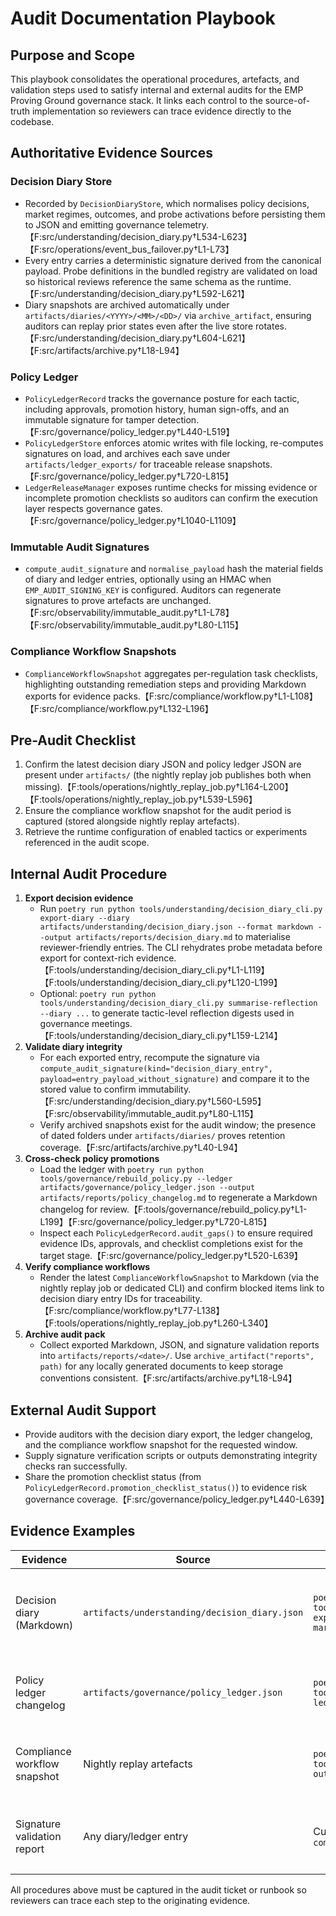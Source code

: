 # Audit Documentation Playbook

## Purpose and Scope
This playbook consolidates the operational procedures, artefacts, and validation steps used to satisfy internal and external audits for the EMP Proving Ground governance stack. It links each control to the source-of-truth implementation so reviewers can trace evidence directly to the codebase.

## Authoritative Evidence Sources

### Decision Diary Store
- Recorded by `DecisionDiaryStore`, which normalises policy decisions, market regimes, outcomes, and probe activations before persisting them to JSON and emitting governance telemetry.【F:src/understanding/decision_diary.py†L534-L623】【F:src/operations/event_bus_failover.py†L1-L73】
- Every entry carries a deterministic signature derived from the canonical payload. Probe definitions in the bundled registry are validated on load so historical reviews reference the same schema as the runtime.【F:src/understanding/decision_diary.py†L592-L621】
- Diary snapshots are archived automatically under `artifacts/diaries/<YYYY>/<MM>/<DD>/` via `archive_artifact`, ensuring auditors can replay prior states even after the live store rotates.【F:src/understanding/decision_diary.py†L604-L621】【F:src/artifacts/archive.py†L18-L94】

### Policy Ledger
- `PolicyLedgerRecord` tracks the governance posture for each tactic, including approvals, promotion history, human sign-offs, and an immutable signature for tamper detection.【F:src/governance/policy_ledger.py†L440-L519】
- `PolicyLedgerStore` enforces atomic writes with file locking, re-computes signatures on load, and archives each save under `artifacts/ledger_exports/` for traceable release snapshots.【F:src/governance/policy_ledger.py†L720-L815】
- `LedgerReleaseManager` exposes runtime checks for missing evidence or incomplete promotion checklists so auditors can confirm the execution layer respects governance gates.【F:src/governance/policy_ledger.py†L1040-L1109】

### Immutable Audit Signatures
- `compute_audit_signature` and `normalise_payload` hash the material fields of diary and ledger entries, optionally using an HMAC when `EMP_AUDIT_SIGNING_KEY` is configured. Auditors can regenerate signatures to prove artefacts are unchanged.【F:src/observability/immutable_audit.py†L1-L78】【F:src/observability/immutable_audit.py†L80-L115】

### Compliance Workflow Snapshots
- `ComplianceWorkflowSnapshot` aggregates per-regulation task checklists, highlighting outstanding remediation steps and providing Markdown exports for evidence packs.【F:src/compliance/workflow.py†L1-L108】【F:src/compliance/workflow.py†L132-L196】

## Pre-Audit Checklist
1. Confirm the latest decision diary JSON and policy ledger JSON are present under `artifacts/` (the nightly replay job publishes both when missing).【F:tools/operations/nightly_replay_job.py†L164-L200】【F:tools/operations/nightly_replay_job.py†L539-L596】
2. Ensure the compliance workflow snapshot for the audit period is captured (stored alongside nightly replay artefacts).
3. Retrieve the runtime configuration of enabled tactics or experiments referenced in the audit scope.

## Internal Audit Procedure
1. **Export decision evidence**
   - Run `poetry run python tools/understanding/decision_diary_cli.py export-diary --diary artifacts/understanding/decision_diary.json --format markdown --output artifacts/reports/decision_diary.md` to materialise reviewer-friendly entries. The CLI rehydrates probe metadata before export for context-rich evidence.【F:tools/understanding/decision_diary_cli.py†L1-L119】【F:tools/understanding/decision_diary_cli.py†L120-L199】
   - Optional: `poetry run python tools/understanding/decision_diary_cli.py summarise-reflection --diary ...` to generate tactic-level reflection digests used in governance meetings.【F:tools/understanding/decision_diary_cli.py†L159-L214】
2. **Validate diary integrity**
   - For each exported entry, recompute the signature via `compute_audit_signature(kind="decision_diary_entry", payload=entry_payload_without_signature)` and compare it to the stored value to confirm immutability.【F:src/understanding/decision_diary.py†L560-L595】【F:src/observability/immutable_audit.py†L80-L115】
   - Verify archived snapshots exist for the audit window; the presence of dated folders under `artifacts/diaries/` proves retention coverage.【F:src/artifacts/archive.py†L40-L94】
3. **Cross-check policy promotions**
   - Load the ledger with `poetry run python tools/governance/rebuild_policy.py --ledger artifacts/governance/policy_ledger.json --output artifacts/reports/policy_changelog.md` to regenerate a Markdown changelog for review.【F:tools/governance/rebuild_policy.py†L1-L199】【F:src/governance/policy_ledger.py†L720-L815】
   - Inspect each `PolicyLedgerRecord.audit_gaps()` to ensure required evidence IDs, approvals, and checklist completions exist for the target stage.【F:src/governance/policy_ledger.py†L520-L639】
4. **Verify compliance workflows**
   - Render the latest `ComplianceWorkflowSnapshot` to Markdown (via the nightly replay job or dedicated CLI) and confirm blocked items link to decision diary entry IDs for traceability.【F:src/compliance/workflow.py†L77-L138】【F:tools/operations/nightly_replay_job.py†L260-L340】
5. **Archive audit pack**
   - Collect exported Markdown, JSON, and signature validation reports into `artifacts/reports/<date>/`. Use `archive_artifact("reports", path)` for any locally generated documents to keep storage conventions consistent.【F:src/artifacts/archive.py†L18-L94】

## External Audit Support
- Provide auditors with the decision diary export, the ledger changelog, and the compliance workflow snapshot for the requested window.
- Supply signature verification scripts or outputs demonstrating integrity checks ran successfully.
- Share the promotion checklist status (from `PolicyLedgerRecord.promotion_checklist_status()`) to evidence risk governance coverage.【F:src/governance/policy_ledger.py†L440-L639】

## Evidence Examples
| Evidence | Source | Command | Notes |
| --- | --- | --- | --- |
| Decision diary (Markdown) | `artifacts/understanding/decision_diary.json` | `poetry run python tools/understanding/decision_diary_cli.py export-diary --diary <path> --format markdown` | Includes regime state, policy rationale, probe activations, and immutable signatures.【F:tools/understanding/decision_diary_cli.py†L63-L149】【F:src/understanding/decision_diary.py†L534-L623】 |
| Policy ledger changelog | `artifacts/governance/policy_ledger.json` | `poetry run python tools/governance/rebuild_policy.py --ledger <path> --output ledger.md` | Lists promotion history, approvals, checklist completion, and evidence IDs with tamper-proof signatures.【F:tools/governance/rebuild_policy.py†L1-L199】【F:src/governance/policy_ledger.py†L440-L639】 |
| Compliance workflow snapshot | Nightly replay artefacts | `poetry run python tools/operations/nightly_replay_job.py --output-dir artifacts/reports/nightly` | Summarises outstanding regulatory tasks and links to supporting artefacts (diary IDs, ledger evidence).【F:tools/operations/nightly_replay_job.py†L164-L340】【F:src/compliance/workflow.py†L77-L138】 |
| Signature validation report | Any diary/ledger entry | Custom Python invoking `compute_audit_signature` | Demonstrates cryptographic integrity of artefacts under review.【F:src/observability/immutable_audit.py†L80-L115】【F:src/governance/policy_ledger.py†L440-L519】 |

All procedures above must be captured in the audit ticket or runbook so reviewers can trace each step to the originating evidence.
